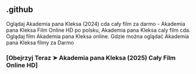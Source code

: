## .github

Oglądaj Akademia pana Kleksa (2024) cda cały film za darmo - Akademia pana Kleksa Film Online HD po polsku, Akademia pana Kleksa caly film cda. Oglądaj film Akademia pana Kleksa online. Gdzie można oglądać Akademia pana Kleksa filmy za Darmo

### [Obejrzyj Teraz ➤ Akademia pana Kleksa (2025) Cały Film Online HD]
